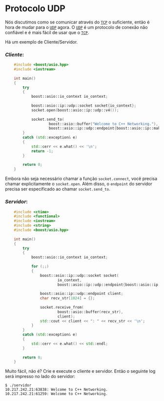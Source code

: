 # Protocolo UDP

Nós discutimos como se comunicar através do [`TCP`](https://pt.wikipedia.org/wiki/Transmission_Control_Protocol) o suficiente, então é hora de mudar para o [`UDP`](https://pt.wikipedia.org/wiki/User_Datagram_Protocol) agora. O [`UDP`](https://pt.wikipedia.org/wiki/User_Datagram_Protocol) é um protocolo de conexão não confiável e é mais fácil de usar que o [`TCP`](https://pt.wikipedia.org/wiki/Transmission_Control_Protocol).

Há um exemplo de Cliente/Servidor. 

### *Cliente*:

```cpp
	#include <boost/asio.hpp>
	#include <iostream>
	
	int main()
	{
	    try
	    {
	        boost::asio::io_context io_context;
	
	        boost::asio::ip::udp::socket socket{io_context};
	        socket.open(boost::asio::ip::udp::v4());
	
	        socket.send_to(
	                boost::asio::buffer("Welcome to C++ Networking."),
	                boost::asio::ip::udp::endpoint{boost::asio::ip::make_address("192.168.35.145"), 3303});
	    }
	    catch (std::exception& e)
	    {
	        std::cerr << e.what() << '\n';
	        return -1;
	    }
	
	    return 0;
	}
```

Embora não seja necessário chamar a função `socket.connect`, você precisa chamar explicitamente o `socket.open`. Além disso, o `endpoint` do servidor precisa ser especificado ao chamar `socket.send_to`.

### *Servidor*:

```cpp
	#include <ctime>
	#include <functional>
	#include <iostream>
	#include <string>
	#include <boost/asio.hpp>
	
	int main()
	{
	    try
	    {
	        boost::asio::io_context io_context;
	
	        for (;;)
	        {
	            boost::asio::ip::udp::socket socket(
	                    io_context,
	                    boost::asio::ip::udp::endpoint{boost::asio::ip::udp::v4(), 3303});
	
	            boost::asio::ip::udp::endpoint client;
	            char recv_str[1024] = {};
	
	            socket.receive_from(
	                    boost::asio::buffer(recv_str),
	                    client);
	            std::cout << client << ": " << recv_str << '\n';
	        }
	    }
	    catch (std::exception& e)
	    {
	        std::cerr << e.what() << std::endl;
	    }
	
	    return 0;
	}
```

<!-- Very easy, isn't it? Build and run client and server. The following log will be printed on server side:   -->
Muito fácil, não é? Crie e execute o cliente e servidor. Então o seguinte log será impresso no lado do servidor:

	$ ./servidor
	10.217.242.21:63838: Welcome to C++ Networking.
	10.217.242.21:61259: Welcome to C++ Networking.
